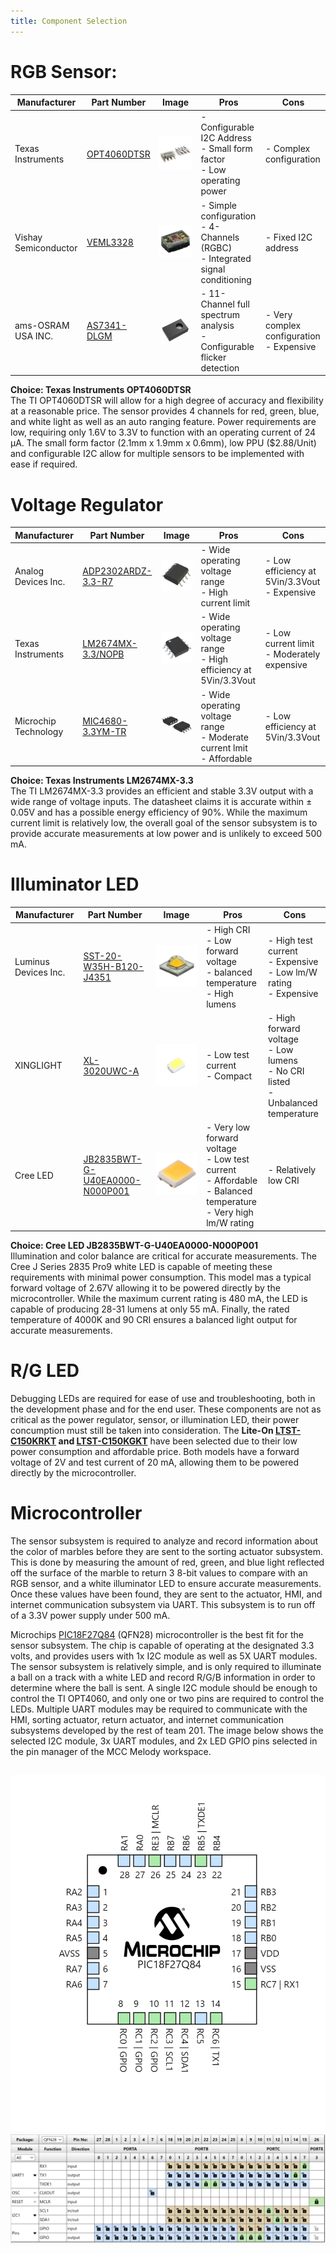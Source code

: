 ```yaml
---
title: Component Selection
---
```


# RGB Sensor:

| Manufacturer | Part Number| Image | Pros | Cons |
|--------------|------------|-------|------|------|
| Texas Instruments | [OPT4060DTSR](https://www.digikey.com/en/products/detail/texas-instruments/OPT4060DTSR/22116843) | ![TI](../images/TI_OPT4060DTSR.jpg) | - Configurable I2C Address <br> - Small form factor <br> - Low operating power| - Complex configuration <br> |
| Vishay Semiconductor | [VEML3328](https://www.digikey.com/en/products/detail/vishay-semiconductor-opto-division/VEML3328/10673129) | ![VS](../images/VS_VEML3328.jpg) | - Simple configuration <br> - 4-Channels (RGBC) <br> - Integrated signal conditioning | - Fixed I2C address |
| ams-OSRAM USA INC. | [AS7341-DLGM](https://www.digikey.com/en/products/detail/ams-osram-usa-inc/AS7341-DLGM/9996230) | ![AMS](../images/AMS_AS7341-DLGM.jpg) | - 11-Channel full spectrum analysis <br> - Configurable flicker detection | - Very complex configuration <br> - Expensive|  

**Choice: Texas Instruments OPT4060DTSR**  
The TI OPT4060DTSR will allow for a high degree of accuracy and flexibility at a reasonable price. The sensor provides 4 channels for red, green, blue, and white light as well as an auto ranging feature. Power requirements are low, requiring only 1.6V to 3.3V to function with an operating current of 24 μA. The small form factor (2.1mm x 1.9mm x 0.6mm), low PPU ($2.88/Unit) and configurable I2C allow for multiple sensors to be implemented with ease if required.  


# Voltage Regulator

| Manufacturer | Part Number| Image | Pros | Cons |
|--------------|------------|------ | ---- |------|
| Analog Devices Inc. | [ADP2302ARDZ-3.3-R7](https://www.digikey.com/en/products/detail/analog-devices-inc/ADP2302ARDZ-3-3-R7/2606526) | ![AD](../images/AD_ADP2302ARDZ.jpg) | - Wide operating voltage range <br> - High current limit | - Low efficiency at 5Vin/3.3Vout <br> - Expensive|
| Texas Instruments | [LM2674MX-3.3/NOPB](https://www.digikey.com/en/products/detail/texas-instruments/LM2674MX-3-3-NOPB/366902) | ![TI](../images/TI_LM2674MX.jpg) | - Wide operating voltage range <br> - High efficiency at 5Vin/3.3Vout| - Low current limit <br> - Moderately expensive |
| Microchip Technology | [MIC4680-3.3YM-TR](https://www.digikey.com/en/products/detail/microchip-technology/MIC4680-3-3YM-TR/1030018) | ![MC](../images/MT_MIC4680.jpg) | - Wide operating voltage range <br> - Moderate current lmit <br> - Affordable| - Low efficiency at 5Vin/3.3Vout |

**Choice: Texas Instruments LM2674MX-3.3**  
The TI LM2674MX-3.3 provides an efficient and stable 3.3V output with a wide range of voltage inputs. The datasheet claims it is accurate within ± 0.05V and has a possible energy efficiency of 90%. While the maximum current limit is relatively low, the overall goal of the sensor subsystem is to provide accurate measurements at low power and is unlikely to exceed 500 mA.  

# Illuminator LED

| Manufacturer | Part Number| Image | Pros | Cons |
|--------------|------------|------ | ---- |------|
| Luminus Devices Inc. | [SST-20-W35H-B120-J4351](https://www.digikey.com/en/products/detail/luminus-devices-inc/SST-20-W35H-B120-J4351/15903671) | ![ID](../images/ID_SST20_WLED.jpg) | - High CRI <br> - Low forward voltage <br> - balanced temperature <br> - High lumens | - High test current <br> - Expensive <br> - Low lm/W rating <br> - Expensive |
| XINGLIGHT | [XL-3020UWC-A](https://www.digikey.com/en/products/detail/xinglight/XL-3020UWC-A/25673208) | ![XL](../images/XL_3020UWC.jpg) | - Low test current <br> - Compact | - High forward voltage <br> - Low lumens <br> - No CRI listed <br> - Unbalanced temperature |
| Cree LED | [JB2835BWT-G-U40EA0000-N000P001](https://www.digikey.com/en/products/detail/cree-JB2835BWT-G-U40EA0000-N000P001/21531775) | ![CL](../images/CL_JB2835BWT.jpg) | - Very low forward voltage <br> - Low test current <br> - Affordable <br> -  Balanced temperature <br> - Very high lm/W rating | - Relatively low CRI <br> |

**Choice: Cree LED JB2835BWT-G-U40EA0000-N000P001**  
Illumination and color balance are critical for accurate measurements. The Cree J Series 2835 Pro9 white LED is capable of meeting these requirements with minimal power consumption. This model mas a typical forward voltage of 2.67V allowing it to be powered directly by the microcontroller. While the maximum current rating is 480 mA, the LED is capable of producing 28-31 lumens at only 55 mA. Finally, the rated temperature of 4000K and 90 CRI ensures a balanced light output for accurate measurements.  


# R/G LED

Debugging LEDs are required for ease of use and troubleshooting, both in the development phase and for the end user. These components are not as critical as the power regulator, sensor, or illumination LED, their power concumption must still be taken into consideration. The **Lite-On [LTST-C150KRKT](https://www.digikey.com/en/products/detail/liteon/LTST-C150KRKT/386761) and [LTST-C150KGKT](https://www.digikey.com/en/products/detail/liteon/LTST-C150KGKT/365085?s=N4IgTCBcDaIDIBUDKCC0BhAjAVgAwGkBzfBEAXQF8g)** have been selected due to their low power consumption and affordable price. Both models have a forward voltage of 2V and test current of 20 mA, allowing them to be powered directly by the microcontroller.  


# Microcontroller

The sensor subsystem is required to analyze and record information about the color of marbles before they are sent to the sorting actuator subsystem. This is done by measuring the amount of red, green, and blue light reflected off the surface of the marble to return 3 8-bit values to compare with an RGB sensor, and a white illuminator LED to ensure accurate measurements. Once these values have been found, they are sent to the actuator, HMI, and internet communication subsystem via UART. This subsystem is to run off of a 3.3V power supply under 500 mA.

Microchips [PIC18F27Q84](https://www.microchip.com/en-us/product/pic18f27q84) (QFN28) microcontroller is the best fit for the sensor subsystem. The chip is capable of operating at the designated 3.3 volts, and provides users with 1x I2C module as well as 5X UART modules. The sensor subsystem is relatively simple, and is only required to illuminate a ball on a track with a white LED and record R/G/B information in order to determine where the ball is sent. A single I2C module should be enough to control the TI OPT4060, and only one or two pins are required to control the LEDs. Multiple UART modules may be required to communicate with the HMI, sorting actuator, return actuator, and internet communication subsystems developed by the rest of team 201. The image below shows the selected I2C module, 3x UART modules, and 2x LED GPIO pins selected in the pin manager of the MCC Melody workspace.  

![PACKAGE](../images/QFN28.png)  
![PINS](../images/PIN%20SELECTION.png)
---